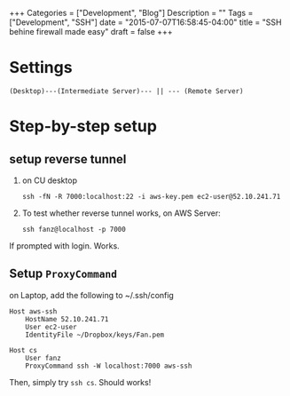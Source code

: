 +++
Categories = ["Development", "Blog"]
Description = ""
Tags = ["Development", "SSH"]
date = "2015-07-07T16:58:45-04:00"
title = "SSH behine firewall made easy"
draft = false
+++

# Settings

    (Desktop)---(Intermediate Server)--- || --- (Remote Server)

# Step-by-step setup

## setup reverse tunnel

1. on CU desktop

    ```
    ssh -fN -R 7000:localhost:22 -i aws-key.pem ec2-user@52.10.241.71
    ```
    
2. To test whether reverse tunnel works, on AWS Server: 

    ```
    ssh fanz@localhost -p 7000 
    ```
    
If prompted with login. Works.

## Setup `ProxyCommand`

on Laptop, add the following to ~/.ssh/config

	Host aws-ssh
        HostName 52.10.241.71
        User ec2-user
        IdentityFile ~/Dropbox/keys/Fan.pem

    Host cs
        User fanz
        ProxyCommand ssh -W localhost:7000 aws-ssh

Then, simply try `ssh cs`. Should works!
